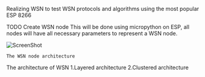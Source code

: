 Realizing WSN to test WSN protocols and algorithms
using the most popular ESP 8266

TODO
Create WSN node
	This will be done using micropython on ESP, all nodes
	will have all necessary parameters to represent a WSN
	node.
	 
![ScreenShot](https://user-images.githubusercontent.com/25299983/62056972-5b7e8e00-b227-11e9-9930-35852062fc88.png)

	The WSN node architecture
	
The architecture of WSN
	1.Layered architecture
	2.Clustered architecture


